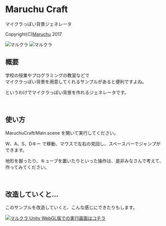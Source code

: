 # Maruchu Craft
マイクラっぽい背景ジェネレータ<br>

Copyright(C)[Maruchu](https://twitter.com/Maruchu "Maruchu") 2017


<img src="http://many.chu.jp/Unity/2017/MaruchuCraft/Pic/Sample1.png" alt="マルクラ">
<img src="http://many.chu.jp/Unity/2017/MaruchuCraft/Pic/Sample2.gif" alt="マルクラ">



## 概要
学校の授業やプログラミングの教室などで<br>
マイクラっぽい背景を用意してくれるサンプルがあると便利ですよね。<br>

というわけでマイクラっぽい背景を作れるジェネレータです。<br>

<br>

## 使い方
MaruchuCraft/Main.scene を開いて実行してください。<br>

W、A、S、Dキー で移動、マウスで左右の見回し、スペースバーでジャンプができます。

地形を掘ったり、キューブを置いたりといった操作は、是非みなさんで考えて、作ってみてください。

<br>


## 改造していくと...
このサンプルを改造していくと、こんな感じにできたりもします。<br>

<a href="http://many.chu.jp/Unity/2017/MaruchuCraft/">
<img src="http://many.chu.jp/Unity/2017/MaruchuCraft/Pic/Sample3.gif" alt="マルクラ">
Unity WebGL版での実行画面はコチラ</a>

